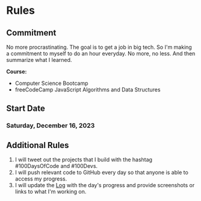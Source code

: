 # Rules

## Commitment

No more procrastinating. The goal is to get a job in big tech. So I'm making a commitment to myself to do an hour everyday. No more, no less. And then summarize what I learned.

**Course:**

- Computer Science Bootcamp
- freeCodeCamp JavaScript Algorithms and Data Structures

## Start Date

### Saturday, December 16, 2023

## Additional Rules

1. I will tweet out the projects that I build with the hashtag #100DaysOfCode and #100Devs.
2. I will push relevant code to GitHub every day so that anyone is able to access my progress.
3. I will update the [Log](log.md) with the day's progress and provide screenshots or links to what I'm working on.
